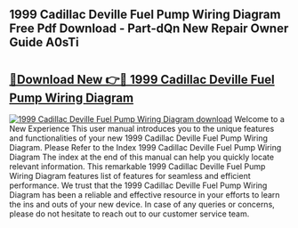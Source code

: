 ## 1999 Cadillac Deville Fuel Pump Wiring Diagram Free Pdf Download - Part-dQn New Repair Owner Guide A0sTi

# <h2><a href="http://dflezx.blite.top/?on=1999+Cadillac+Deville+Fuel+Pump+Wiring+Diagram">🔗Download New 👉🔴 1999 Cadillac Deville Fuel Pump Wiring Diagram</a></h2>

[![1999 Cadillac Deville Fuel Pump Wiring Diagram download](https://i.imgur.com/lujVjoI.png)](http://dflezx.blite.top/?on=1999+Cadillac+Deville+Fuel+Pump+Wiring+Diagram)
Welcome to a New Experience This user manual introduces you to the unique features and functionalities of your new 1999 Cadillac Deville Fuel Pump Wiring Diagram. Please Refer to the Index 1999 Cadillac Deville Fuel Pump Wiring Diagram The index at the end of this manual can help you quickly locate relevant information. This remarkable 1999 Cadillac Deville Fuel Pump Wiring Diagram features list of features for seamless and efficient performance. We trust that the 1999 Cadillac Deville Fuel Pump Wiring Diagram has been a reliable and effective resource in your efforts to learn the ins and outs of your new device. In case of any queries or concerns, please do not hesitate to reach out to our customer service team.
